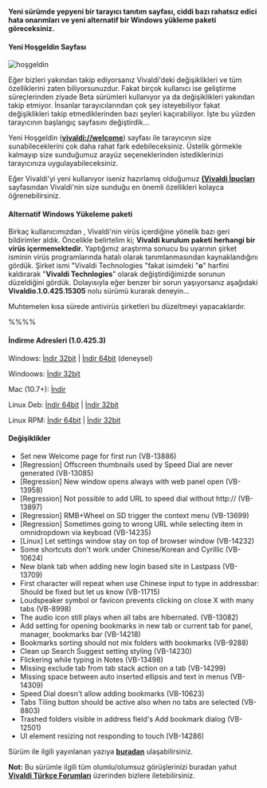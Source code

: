 **Yeni sürümde yepyeni bir tarayıcı tanıtım sayfası, ciddi bazı rahatsız edici hata onarımları ve yeni alternatif bir Windows yükleme paketi göreceksiniz.**

#### Yeni Hoşgeldin Sayfası

![hoşgeldin](https://vivaldi.net/images/welcome_page.png#full-width)

Eğer bizleri yakından takip ediyorsanız Vivaldi'deki değişiklikleri ve tüm özelliklerini zaten biliyorsunuzdur. Fakat birçok kullanıcı ise geliştirme süreçlerinden ziyade Beta sürümleri kullanıyor ya da değişiklikleri yakından takip etmiyor. İnsanlar tarayıcılarından çok şey isteyebiliyor fakat değişiklikleri takip etmediklerinden bazı şeyleri kaçırabiliyor. İşte bu yüzden tarayıcının başlangıç sayfasını değiştirdik...

Yeni Hoşgeldin (**[vivaldi://welcome](vivaldi://welcome)**) sayfası ile tarayıcının size sunabileceklerini çok daha rahat fark edebileceksiniz. Üstelik görmekle kalmayıp size sunduğumuz arayüz seçeneklerinden istediklerinizi tarayıcınıza uygulayabileceksiniz.

Eğer Vivaldi'yi yeni kullanıyor iseniz hazırlamış olduğumuz **[(Vivaldi İpuçları](http://vivalditips.com)** sayfasından Vivaldi'nin size sunduğu en önemli özellikleri kolayca öğrenebilirsiniz.


#### Alternatif Windows Yükeleme paketi

Birkaç kullanıcımızdan , Vivaldi'nin virüs içerdiğine yönelik bazı geri bildirimler aldık. Öncelikle belirtelim ki; **Vivaldi kurulum paketi herhangi bir virüs içermemektedir.** Yaptığımız araştırma sonucu bu uyarının şirket isminin virüs programlarında hatalı olarak tanımlanmasından kaynaklandığını gördük. Şirket ismi "Vivaldi Technologies "fakat isimdeki "**o**" harfini kaldırarak "**Vivaldi Technlogies**" olarak değiştirdiğimizde sorunun düzeldiğini gördük. Dolayısıyla eğer benzer bir sorun yaşıyorsanız aşağıdaki **Vivaldio.1.0.425.15305** nolu sürümü kurarak deneyin...

Muhtemelen kısa sürede antivirüs şirketleri bu düzeltmeyi yapacaklardır.

%%%%

#### İndirme Adresleri (1.0.425.3)

Windows: [İndir 32bit](https://vivaldi.com/download/download.php?f=Vivaldi.1.0.425.3.exe) | [İndir 64bit](https://vivaldi.com/download/download.php?f=Vivaldi.1.0.425.3.x64.exe) (deneysel)

Windoows: [İndir 32bit](https://vivaldi.com/download/download.php?f=Vivaldi.1.0.425.15305.exe)

Mac (10.7+): [İndir](https://vivaldi.com/download/download.php?f=Vivaldi.1.0.425.3.dmg)

Linux Deb: [İndir 64bit](https://vivaldi.com/download/download.php?f=vivaldi-snapshot_1.0.425.3-1_amd64.deb) | [İndir 32bit](https://vivaldi.com/download/download.php?f=vivaldi-snapshot_1.0.425.3-1_i386.de)

Linux RPM: [İndir 64bit](https://vivaldi.com/download/download.php?f=vivaldi-snapshot-1.0.425.3-1.x86_64.rpm) | [İndir 32bit](https://vivaldi.com/download/download.php?f=vivaldi-snapshot-1.0.425.3-1.i386.rpm)




#### Değişiklikler

* Set new Welcome page for first run (VB-13886)
* [Regression] Offscreen thumbnails used by Speed Dial are never generated (VB-13085)
* [Regression] New window opens always with web panel open (VB-13958)
* [Regression] Not possible to add URL to speed dial without http:// (VB-13897)
* [Regression] RMB+Wheel on SD trigger the context menu (VB-13699)
* [Regression] Sometimes going to wrong URL while selecting item in omnidropdown via keyboad (VB-14235)
* [Linux] Let settings window stay on top of browser window (VB-14232)
* Some shortcuts don't work under Chinese/Korean and Cyrillic (VB-10624)
* New blank tab when adding new login based site in Lastpass (VB-13709)
* First character will repeat when use Chinese input to type in addressbar: Should be fixed but let us know (VB-11715)
* Loudspeaker symbol or favicon prevents clicking on close X with many tabs (VB-8998)
* The audio icon still plays when all tabs are hibernated. (VB-13082)
* Add setting for opening bookmarks in new tab or current tab for panel, manager, bookmarks bar (VB-14218)
* Bookmarks sorting should not mix folders with bookmarks (VB-9288)
* Clean up Search Suggest setting styling (VB-14230)
* Flickering while typing in Notes (VB-13498)
* Missing exclude tab from tab stack action on a tab (VB-14299)
* Missing space between auto inserted ellipsis and text in menus (VB-14309)
* Speed Dial doesn't allow adding bookmarks (VB-10623)
* Tabs Tiling button should be active also when no tabs are selected (VB-8803)
* Trashed folders visible in address field's Add bookmark dialog (VB-12501)
* UI element resizing not responding to touch (VB-14286)

Sürüm ile ilgili yayınlanan yazıya **[buradan](https://vivaldi.net/en-US/teamblog/94-snapshot-1-0-425-3-a-new-intrduction-t-ur-browserooo)** ulaşabilirsiniz.

**Not:** Bu sürümle ilgili tüm olumlu/olumsuz görüşlerinizi buradan yahut **[Vivaldi Türkçe Forumları](https://vivaldi.net/forum/turkish)** üzerinden bizlere iletebilirsiniz.
